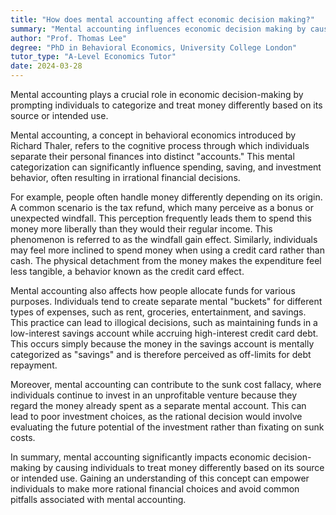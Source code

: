```yaml
---
title: "How does mental accounting affect economic decision making?"
summary: "Mental accounting influences economic decision making by causing individuals to categorise and treat money differently based on its source or intended use."
author: "Prof. Thomas Lee"
degree: "PhD in Behavioral Economics, University College London"
tutor_type: "A-Level Economics Tutor"
date: 2024-03-28
---
```


Mental accounting plays a crucial role in economic decision-making by prompting individuals to categorize and treat money differently based on its source or intended use.

Mental accounting, a concept in behavioral economics introduced by Richard Thaler, refers to the cognitive process through which individuals separate their personal finances into distinct "accounts." This mental categorization can significantly influence spending, saving, and investment behavior, often resulting in irrational financial decisions.

For example, people often handle money differently depending on its origin. A common scenario is the tax refund, which many perceive as a bonus or unexpected windfall. This perception frequently leads them to spend this money more liberally than they would their regular income. This phenomenon is referred to as the windfall gain effect. Similarly, individuals may feel more inclined to spend money when using a credit card rather than cash. The physical detachment from the money makes the expenditure feel less tangible, a behavior known as the credit card effect.

Mental accounting also affects how people allocate funds for various purposes. Individuals tend to create separate mental "buckets" for different types of expenses, such as rent, groceries, entertainment, and savings. This practice can lead to illogical decisions, such as maintaining funds in a low-interest savings account while accruing high-interest credit card debt. This occurs simply because the money in the savings account is mentally categorized as "savings" and is therefore perceived as off-limits for debt repayment.

Moreover, mental accounting can contribute to the sunk cost fallacy, where individuals continue to invest in an unprofitable venture because they regard the money already spent as a separate mental account. This can lead to poor investment choices, as the rational decision would involve evaluating the future potential of the investment rather than fixating on sunk costs.

In summary, mental accounting significantly impacts economic decision-making by causing individuals to treat money differently based on its source or intended use. Gaining an understanding of this concept can empower individuals to make more rational financial choices and avoid common pitfalls associated with mental accounting.
    